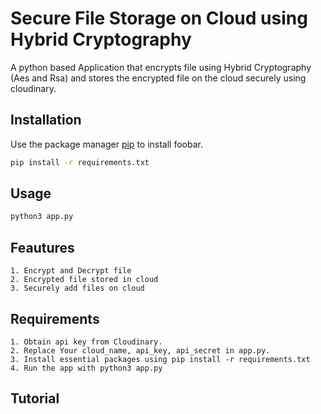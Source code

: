 # Secure File Storage on Cloud using Hybrid Cryptography

A python based Application that encrypts file using Hybrid Cryptography (Aes and Rsa) and stores the encrypted file on the cloud securely using cloudinary.

## Installation

Use the package manager [pip](https://pip.pypa.io/en/stable/) to install foobar.

```bash
pip install -r requirements.txt
```

## Usage

```python
python3 app.py
```

## Feautures

    1. Encrypt and Decrypt file
    2. Encrypted file stored in cloud
    3. Securely add files on cloud


## Requirements

    1. Obtain api key from Cloudinary.
    2. Replace Your cloud_name, api_key, api_secret in app.py.
    3. Install essential packages using pip install -r requirements.txt
    4. Run the app with python3 app.py

## Tutorial 
